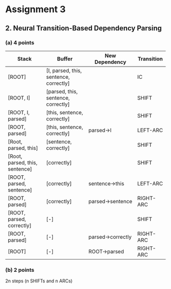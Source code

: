 # Assignment 3

## 2. Neural Transition-Based Dependency Parsing

### (a) 4 points

|Stack              |Buffer                                 |New Dependency     |Transition |
|---                |---                                    |---                |---        |
|[ROOT]             |[I, parsed, this, sentence, correctly] |                   |IC         |   
|[ROOT, I]          |[parsed, this, sentence, correctly]    |                   |SHIFT      |   
|[ROOT, I, parsed]  |[this, sentence, correctly]            |                   |SHIFT      |
|[ROOT, parsed]     |[this, sentence, correctly]            |parsed→I           |LEFT-ARC   |
|[Root, parsed, this]|[sentence, correctly]                 |                   |SHIFT      |
|[Root, parsed, this, sentence]|[correctly]                 |                   |SHIFT      |
|[ROOT, parsed, sentence]|[correctly]                       |sentence→this      |LEFT-ARC   |
|[ROOT, parsed]|[correctly]                                 |parsed→sentence    |RIGHT-ARC  |
|[ROOT, parsed, correctly]|[-]                              |                   |SHIFT      |
|[ROOT, parsed]|[-]                                         |parsed→correctly   |RIGHT-ARC  |
|[ROOT]|[-]                                                 |ROOT→parsed        |RIGHT-ARC  |

### (b) 2 points 
2n steps (n SHIFTs and n ARCs)
